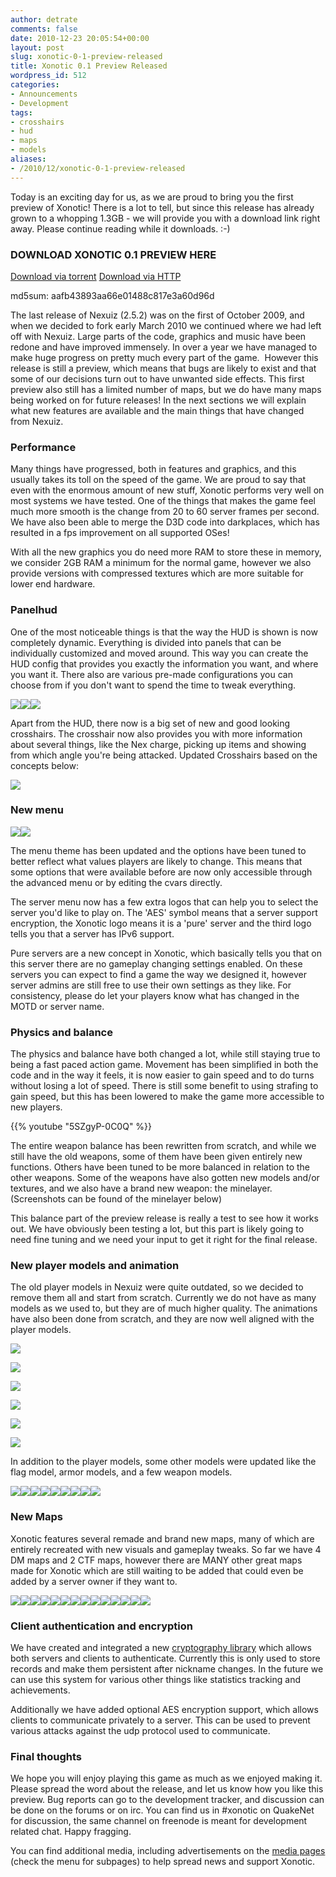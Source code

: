 ```yaml
---
author: detrate
comments: false
date: 2010-12-23 20:05:54+00:00
layout: post
slug: xonotic-0-1-preview-released
title: Xonotic 0.1 Preview Released
wordpress_id: 512
categories:
- Announcements
- Development
tags:
- crosshairs
- hud
- maps
- models
aliases:
- /2010/12/xonotic-0-1-preview-released
---
```


Today is an exciting day for us, as we are proud to bring you the first preview of Xonotic! There is a lot to tell, but since this release has already grown to a whopping 1.3GB - we will provide you with a download link right away. Please continue reading while it downloads. :-)

### DOWNLOAD XONOTIC 0.1 PREVIEW HERE

[Download via torrent](http://dl.xonotic.org/xonotic-0.1.0preview.zip.torrent)
[Download via HTTP](http://dl.xonotic.org/xonotic-0.1.0preview.zip)

md5sum: aafb43893aa66e01488c817e3a60d96d

The last release of Nexuiz (2.5.2) was on the first of October 2009, and when we decided to fork early March 2010 we continued where we had left off with Nexuiz. Large parts of the code, graphics and music have been redone and have improved immensely. In over a year we have managed to make huge progress on pretty much every part of the game.  However this release is still a preview, which means that bugs are likely to exist and that some of our decisions turn out to have unwanted side effects. This first preview also still has a limited number of maps, but we do have many maps being worked on for future releases! In the next sections we will explain what new features are available and the main things that have changed from Nexuiz.

### Performance

Many things have progressed, both in features and graphics, and this usually takes its toll on the speed of the game. We are proud to say that even with the enormous amount of new stuff, Xonotic performs very well on most systems we have tested. One of the things that makes the game feel much more smooth is the change from 20 to 60 server frames per second. We have also been able to merge the D3D code into darkplaces, which has resulted in a fps improvement on all supported OSes!

With all the new graphics you do need more RAM to store these in memory, we consider 2GB RAM a minimum for the normal game, however we also provide versions with compressed textures which are more suitable for lower end hardware.

### Panelhud

One of the most noticeable things is that the way the HUD is shown is now completely dynamic. Everything is divided into panels that can be individually customized and moved around. This way you can create the HUD config that provides you exactly the information you want, and where you want it. There also are various pre-made configurations you can choose from if you don't want to spend the time to tweak everything.

[![](/m/uploads/2010/12/xonotic000132-200x200.jpg)](/m/uploads/2010/12/xonotic000132.jpg)[![](/m/uploads/2010/12/xonotic000133-200x200.jpg)](/m/uploads/2010/12/xonotic000133.jpg)[![](/m/uploads/2010/12/xonotic000134-200x200.jpg)](/m/uploads/2010/12/xonotic000134.jpg)

  

Apart from the HUD, there now is a big set of new and good looking crosshairs. The crosshair now also provides you with more information about several things, like the Nex charge, picking up items and showing from which angle you're being attacked. Updated Crosshairs based on the concepts below:

[![](/m/uploads/2010/12/CrossConcept-381x500.jpg)](/m/uploads/2010/12/CrossConcept.jpg)

### New menu

[![](/m/uploads/2010/11/xonotic_menu_options-200x200.jpg)](/m/uploads/2010/11/xonotic_menu_options.jpg)[![](/m/uploads/2010/11/xonotic_server_list-200x200.jpg)](/m/uploads/2010/11/xonotic_server_list.jpg)

  

The menu theme has been updated and the options have been tuned to better reflect what values players are likely to change. This means that some options that were available before are now only accessible through the advanced menu or by editing the cvars directly.

The server menu now has a few extra logos that can help you to select the server you'd like to play on. The 'AES' symbol means that a server support encryption, the Xonotic logo means it is a 'pure' server and the third logo tells you that a server has IPv6 support.

Pure servers are a new concept in Xonotic, which basically tells you that on this server there are no gameplay changing settings enabled. On these servers you can expect to find a game the way we designed it, however server admins are still free to use their own settings as they like. For consistency, please do let your players know what has changed in the MOTD or server name.

### Physics and balance

The physics and balance have both changed a lot, while still staying true to being a fast paced action game. Movement has been simplified in both the code and in the way it feels, it is now easier to gain speed and to do turns without losing a lot of speed. There is still some benefit to using strafing to gain speed, but this has been lowered to make the game more accessible to new players.

{{% youtube "5SZgyP-0C0Q" %}}

The entire weapon balance has been rewritten from scratch, and while we still have the old weapons, some of them have been given entirely new functions. Others have been tuned to be more balanced in relation to the other weapons. Some of the weapons have also gotten new models and/or textures, and we also have a brand new weapon: the minelayer. (Screenshots can be found of the minelayer below)

This balance part of the preview release is really a test to see how it works out. We have obviously been testing a lot, but this part is likely going to need fine tuning and we need your input to get it right for the final release.

### New player models and animation

The old player models in Nexuiz were quite outdated, so we decided to remove them all and start from scratch. Currently we do not have as many models as we used to, but they are of much higher quality. The animations have also been done from scratch, and they are now well aligned with the player models.

[![](/m/uploads/2010/05/412771687019-200x200.png)](/m/uploads/2010/05/412771687019.png)

[![](/m/uploads/2010/05/9127717046613-200x200.png)](/m/uploads/2010/05/9127717046613.png)

[![](/m/uploads/2010/05/012771705399-200x200.png)](/m/uploads/2010/05/012771705399.png)

[![](/m/uploads/2010/05/412771683267-200x200.png)](/m/uploads/2010/05/412771683267.png)

[![](/m/uploads/2010/05/di-1212771613363-200x200.png)](/m/uploads/2010/05/di-1212771613363.png)

[![](/m/uploads/2010/05/712771685977-200x200.png)](/m/uploads/2010/05/712771685977.png)

  

In addition to the player models, some other models were updated like the flag model, armor models, and a few weapon models.

[![](/m/uploads/2010/12/xonotic-weapon-nex-1st-person-charged-200x200.jpg)](/m/uploads/2010/12/xonotic-weapon-nex-1st-person-charged.jpg)[![](/m/uploads/2010/12/xonotic-weapon-nex-1st-person-200x200.jpg)](/m/uploads/2010/12/xonotic-weapon-nex-1st-person.jpg)[![](/m/uploads/2010/12/xonotic-weapon-nex-200x200.jpg)](/m/uploads/2010/12/xonotic-weapon-nex.jpg)[![](/m/uploads/2010/12/xonotic-weapon-mine-layer-1st-person-200x200.jpg)](/m/uploads/2010/12/xonotic-weapon-mine-layer-1st-person.jpg)[![](/m/uploads/2010/12/xonotic-weapon-mine-layer-200x200.jpg)](/m/uploads/2010/12/xonotic-weapon-mine-layer.jpg)[![](/m/uploads/2010/12/xonotic-armor-chips-200x200.jpg)](/m/uploads/2010/12/xonotic-armor-chips.jpg)[![](/m/uploads/2010/12/xonotic-armor-200x200.jpg)](/m/uploads/2010/12/xonotic-armor.jpg)[![](/m/uploads/2010/11/xonotic_new_flag-200x200.jpg)](/m/uploads/2010/11/xonotic_new_flag.jpg)[![](/m/uploads/2010/12/xonotic000141-200x200.jpg)](/m/uploads/2010/12/xonotic000141.jpg)

  

### New Maps

Xonotic features several remade and brand new maps, many of which are entirely recreated with new visuals and gameplay tweaks. So far we have 4 DM maps and 2 CTF maps, however there are MANY other great maps made for Xonotic which are still waiting to be added that could even be added by a server owner if they want to.

[![](/m/uploads/2010/12/xonotic-map-dance-blue-base-200x200.png)](/m/uploads/2010/12/xonotic-map-dance-blue-base.png)[![](/m/uploads/2010/12/xonotic-map-dance-red-base-200x200.png)](/m/uploads/2010/12/xonotic-map-dance-red-base.png)[![](/m/uploads/2010/12/xonotic-map-g-23-main-room-200x200.png)](/m/uploads/2010/12/xonotic-map-g-23-main-room.png)[![](/m/uploads/2010/12/xonotic-map-g-23-outside-200x200.png)](/m/uploads/2010/12/xonotic-map-g-23-outside.png)[![](/m/uploads/2010/12/xonotic-map-glowplant-inside-200x200.png)](/m/uploads/2010/12/xonotic-map-glowplant-inside.png)[![](/m/uploads/2010/12/xonotic-map-glowplant-outside-200x200.png)](/m/uploads/2010/12/xonotic-map-glowplant-outside.png)[![](/m/uploads/2010/12/xonotic-map-nexball-arena-close-up-200x200.png)](/m/uploads/2010/12/xonotic-map-nexball-arena-close-up.png)[![](/m/uploads/2010/12/xonotic-map-nexball-arena-full-view-200x200.png)](/m/uploads/2010/12/xonotic-map-nexball-arena-full-view.png)[![](/m/uploads/2010/12/xonotic-map-red-planet-blue-base-200x200.png)](/m/uploads/2010/12/xonotic-map-red-planet-blue-base.png)[![](/m/uploads/2010/12/xonotic-map-red-planet-inside-200x200.png)](/m/uploads/2010/12/xonotic-map-red-planet-inside.png)[![](/m/uploads/2010/12/xonotic-map-red-planet-outside-200x200.png)](/m/uploads/2010/12/xonotic-map-red-planet-outside.png)[![](/m/uploads/2010/12/xonotic-map-red-planet-red-base-200x200.png)](/m/uploads/2010/12/xonotic-map-red-planet-red-base.png)[![](/m/uploads/2010/12/xonotic-map-stormkeep-warpzone-1-200x200.png)](/m/uploads/2010/12/xonotic-map-stormkeep-warpzone-1.png)[![](/m/uploads/2010/12/xonotic-map-stormkeep-warpzone-2-200x200.png)](/m/uploads/2010/12/xonotic-map-stormkeep-warpzone-2.png)

  

### Client authentication and encryption

We have created and integrated a new [cryptography library](https://github.com/divVerent/d0_blind_id) which allows both servers and clients to authenticate. Currently this is only used to store records and make them persistent after nickname changes. In the future we can use this system for various other things like statistics tracking and achievements.

Additionally we have added optional AES encryption support, which allows clients to communicate privately to a server. This can be used to prevent various attacks against the udp protocol used to communicate.

### Final thoughts

We hope you will enjoy playing this game as much as we enjoyed making it. Please spread the word about the release, and let us know how you like this preview. Bug reports can go to the development tracker, and discussion can be done on the forums or on irc. You can find us in #xonotic on QuakeNet for discussion, the same channel on freenode is meant for development related chat. Happy fragging.

You can find additional media, including advertisements on the [media pages](/media) (check the menu for subpages) to help spread news and support Xonotic.
